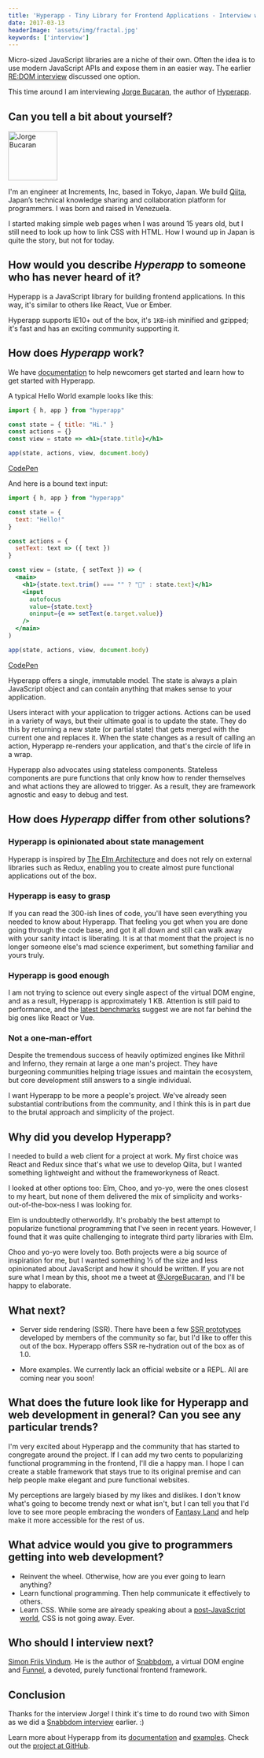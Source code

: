 ```yaml
---
title: 'Hyperapp - Tiny Library for Frontend Applications - Interview with Jorge Bucaran'
date: 2017-03-13
headerImage: 'assets/img/fractal.jpg'
keywords: ['interview']
---
```


Micro-sized JavaScript libraries are a niche of their own. Often the idea is to use modern JavaScript APIs and expose them in an easier way. The earlier [RE:DOM interview](/blog/redom-interview) discussed one option.

This time around I am interviewing [Jorge Bucaran](https://twitter.com/JorgeBucaran), the author of [Hyperapp](https://github.com/hyperapp/hyperapp).

## Can you tell a bit about yourself?

<p>
<span class="author">
  <img src="https://www.gravatar.com/avatar/1823e8f81a08dbbdd59a19382c5c5af9?s=200" alt="Jorge Bucaran" class="author" width="100" height="100" />
</span>

I'm an engineer at Increments, Inc, based in Tokyo, Japan. We build [Qiita](https://qiita.com/), Japan’s technical knowledge sharing and collaboration platform for programmers. I was born and raised in Venezuela.

</p>

I started making simple web pages when I was around 15 years old, but I still need to look up how to link CSS with HTML. How I wound up in Japan is quite the story, but not for today.

## How would you describe _Hyperapp_ to someone who has never heard of it?

Hyperapp is a JavaScript library for building frontend applications. In this way, it's similar to others like React, Vue or Ember.

Hyperapp supports IE10+ out of the box, it's `1KB`-ish minified and gzipped; it's fast and has an exciting community supporting it.

## How does _Hyperapp_ work?

We have [documentation](https://hyperapp.js.org/) to help newcomers get started and learn how to get started with Hyperapp.

A typical Hello World example looks like this:

```jsx
import { h, app } from "hyperapp"

const state = { title: "Hi." }
const actions = {}
const view = state => <h1>{state.title}</h1>

app(state, actions, view, document.body)
```

[CodePen](https://codepen.io/hyperapp/pen/Qdwpxy?editors=0010)

And here is a bound text input:

```jsx
import { h, app } from "hyperapp"

const state = {
  text: "Hello!"
}

const actions = {
  setText: text => ({ text })
}

const view = (state, { setText }) => (
  <main>
    <h1>{state.text.trim() === "" ? "🤯" : state.text}</h1>
    <input
      autofocus
      value={state.text}
      oninput={e => setText(e.target.value)}
    />
  </main>
)

app(state, actions, view, document.body)
```

[CodePen](https://codepen.io/hyperapp/pen/qRMEGX?editors=1010)

Hyperapp offers a single, immutable model. The state is always a plain JavaScript object and can contain anything that makes sense to your application.

Users interact with your application to trigger actions. Actions can be used in a variety of ways, but their ultimate goal is to update the state. They do this by returning a new state (or partial state) that gets merged with the current one and replaces it. When the state changes as a result of calling an action, Hyperapp re-renders your application, and that's the circle of life in a wrap.

Hyperapp also advocates using stateless components. Stateless components are pure functions that only know how to render themselves and what actions they are allowed to trigger. As a result, they are framework agnostic and easy to debug and test.

## How does _Hyperapp_ differ from other solutions?

### Hyperapp is opinionated about state management

Hyperapp is inspired by [The Elm Architecture](https://guide.elm-lang.org/architecture/) and does not rely on external libraries such as Redux, enabling you to create almost pure functional applications out of the box.

### Hyperapp is easy to grasp

If you can read the 300-ish lines of code, you'll have seen everything you needed to know about Hyperapp. That feeling you get when you are done going through the code base, and got it all down and still can walk away with your sanity intact is liberating. It is at that moment that the project is no longer someone else's mad science experiment, but something familiar and yours truly.

### Hyperapp is good enough

I am not trying to science out every single aspect of the virtual DOM engine, and as a result, Hyperapp is approximately 1 KB. Attention is still paid to performance, and the [latest benchmarks](https://github.com/hyperapp/hyperapp/issues/499) suggest we are not far behind the big ones like React or Vue.

### Not a one-man-effort

Despite the tremendous success of heavily optimized engines like Mithril and Inferno, they remain at large a one man's project. They have burgeoning communities helping triage issues and maintain the ecosystem, but core development still answers to a single individual.

I want Hyperapp to be more a people's project. We've already seen substantial contributions from the community, and I think this is in part due to the brutal approach and simplicity of the project.

## Why did you develop Hyperapp?

I needed to build a web client for a project at work. My first choice was React and Redux since that's what we use to develop Qiita, but I wanted something lightweight and without the frameworkyness of React.

I looked at other options too: Elm, Choo, and yo-yo, were the ones closest to my heart, but none of them delivered the mix of simplicity and works-out-of-the-box-ness I was looking for.

Elm is undoubtedly otherworldly. It's probably the best attempt to popularize functional programming that I've seen in recent years. However, I found that it was quite challenging to integrate third party libraries with Elm.

Choo and yo-yo were lovely too. Both projects were a big source of inspiration for me, but I wanted something ⅓ of the size and less opinionated about JavaScript and how it should be written. If you are not sure what I mean by this, shoot me a tweet at [@JorgeBucaran](https://twitter.com/JorgeBucaran), and I'll be happy to elaborate.

## What next?

* Server side rendering (SSR). There have been a few [SSR prototypes](https://github.com/hyperapp/hyperapp/pull/28) developed by members of the community so far, but I'd like to offer this out of the box. Hyperapp offers SSR re-hydration out of the box as of 1.0.

* More examples. We currently lack an official website or a REPL. All are coming near you soon!

## What does the future look like for Hyperapp and web development in general? Can you see any particular trends?

I'm very excited about Hyperapp and the community that has started to congregate around the project. If I can add my two cents to popularizing functional programming in the frontend, I'll die a happy man. I hope I can create a stable framework that stays true to its original premise and can help people make elegant and pure functional websites.

My perceptions are largely biased by my likes and dislikes. I don't know what's going to become trendy next or what isn't, but I can tell you that I'd love to see more people embracing the wonders of [Fantasy Land](https://github.com/fantasyland/fantasy-land) and help make it more accessible for the rest of us.

## What advice would you give to programmers getting into web development?

* Reinvent the wheel. Otherwise, how are you ever going to learn anything?
* Learn functional programming. Then help communicate it effectively to others.
* Learn CSS. While some are already speaking about a [post-JavaScript world](https://developers.slashdot.org/story/17/03/04/0042218/douglas-crockford-envisions-a-post-javascript-world), CSS is not going away. Ever.

## Who should I interview next?

[Simon Friis Vindum](https://github.com/paldepind). He is the author of [Snabbdom](https://github.com/snabbdom/snabbdom), a virtual DOM engine and [Funnel](https://github.com/Funkia/funnel), a devoted, purely functional frontend framework.

## Conclusion

Thanks for the interview Jorge! I think it's time to do round two with Simon as we did a [Snabbdom interview](/blog/snabbdom-interview) earlier. :)

Learn more about Hyperapp from its [documentation](https://hyperapp.js.org/) and [examples](https://codepen.io/hyperapp/). Check out the [project at GitHub](https://github.com/hyperapp/hyperapp).
